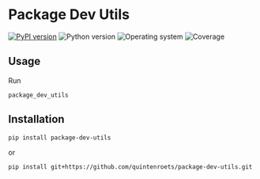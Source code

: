 # Package Dev Utils
[![PyPI version](https://badge.fury.io/py/package-dev-utils.svg)](https://badge.fury.io/py/package-dev-utils)
![Python version](https://img.shields.io/badge/python-3.10+-brightgreen)
![Operating system](https://img.shields.io/badge/os-linux%20%7c%20macOS%20%7c%20windows-brightgreen)
![Coverage](https://img.shields.io/badge/coverage-100%25-brightgreen)

## Usage

Run
```shell
package_dev_utils
```
## Installation
```shell
pip install package-dev-utils
```
or
```shell
pip install git+https://github.com/quintenroets/package-dev-utils.git
```
